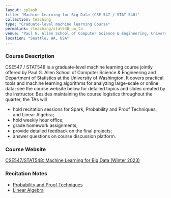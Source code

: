 ```yaml
---
layout: splash
title: "Machine Learning for Big Data (CSE 547 / STAT 548)"
collection: teaching
type: "Graduate-level machine learning Course"
permalink: /teaching/stat548_uw_ta
venue: "Paul G. Allen School of Computer Science & Engineering, University of Washington (Winter 2023)"
location: "Seattle, WA, USA"
---
```


<p></p>

### Course Description

CSE547 / STAT548 is a graduate-level machine learning course jointly offered by Paul G. Allen School of Computer Science & Engineering and Department of Statistics at the University of Washington. It covers practical tools and machine learning algorithms for analyzing large-scale or online data; see the course website below for detailed topics and slides created by the instructor. Besides maintaining the course logistics throughout the quarter, the TAs will
- hold recitation sessions for Spark, Probability and Proof Techniques, and Linear Algebra;
- hold weekly hour office;
- grade homework assignments;
- provide detailed feedback on the final projects;
- answer questions on course discussion platform.

### Course Website

[CSE547/STAT548: Machine Learning for Big Data (Winter 2023)](https://courses.cs.washington.edu/courses/cse547/23wi/)

### Recitation Notes

- [Probability and Proof Techniques](file_stat548/CS547_Proof_Probability_new.pdf)
- [Linear Algebra](file_stat548/CS547_LinAlg_review_new.pdf)
